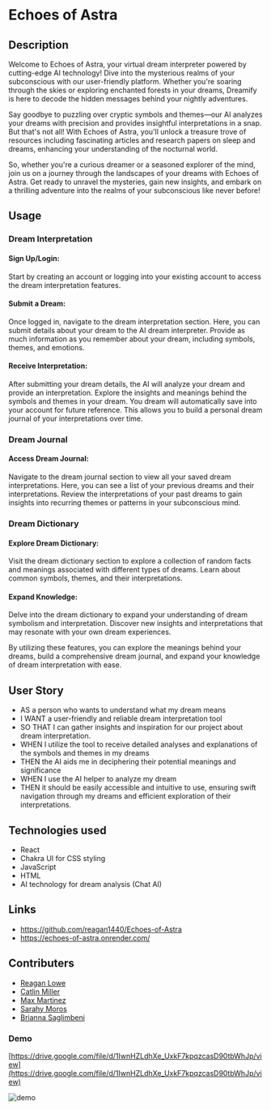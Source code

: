 # Echoes of Astra

## Description

Welcome to Echoes of Astra, your virtual dream interpreter powered by cutting-edge
AI technology! Dive into the mysterious realms of your subconscious with our 
user-friendly platform. Whether you're soaring through the skies or exploring
enchanted forests in your dreams, Dreamify is here to decode the hidden messages
behind your nightly adventures.

Say goodbye to puzzling over cryptic symbols and themes—our AI analyzes your dreams
with precision and provides insightful interpretations in a snap. But that's not
all! With Echoes of Astra, you'll unlock a treasure trove of resources including
fascinating articles and research papers on sleep and dreams, enhancing your
understanding of the nocturnal world.

So, whether you're a curious dreamer or a seasoned explorer of the mind, join us on
a journey through the landscapes of your dreams with Echoes of Astra. Get ready to
unravel the mysteries, gain new insights, and embark on a thrilling adventure into
the realms of your subconscious like never before!

## Usage

### Dream Interpretation
#### Sign Up/Login: 
Start by creating an account or logging into your existing account to access the
dream interpretation features.

#### Submit a Dream: 
Once logged in, navigate to the dream interpretation section. Here, you can submit
details about your dream to the AI dream interpreter. Provide as much information
as you remember about your dream, including symbols, themes, and emotions.

#### Receive Interpretation: 
After submitting your dream details, the AI will analyze your dream and provide an
interpretation. Explore the insights and meanings behind the symbols and themes in 
your dream. You dream will automatically save into your account for future 
reference. This allows you to build a personal dream journal of your 
interpretations over time.

### Dream Journal
#### Access Dream Journal: 
Navigate to the dream journal section to view all your saved dream interpretations.
Here, you can see a list of your previous dreams and their interpretations. Review the 
interpretations of your past dreams to gain insights into recurring themes or patterns in 
your subconscious mind.

### Dream Dictionary
#### Explore Dream Dictionary: 
Visit the dream dictionary section to explore a collection of random facts and meanings 
associated with different types of dreams. Learn about common symbols, themes, and their 
interpretations.

#### Expand Knowledge: 
Delve into the dream dictionary to expand your understanding of dream symbolism and 
interpretation. Discover new insights and interpretations that may resonate with your own 
dream experiences.

By utilizing these features, you can explore the meanings behind your dreams, build a 
comprehensive dream journal, and expand your knowledge of dream interpretation with ease.

## User Story

* AS a person who wants to understand what my dream means
* I WANT a user-friendly and reliable dream interpretation tool
* SO THAT I can gather insights and inspiration for our project about dream interpretation.
* WHEN I utilize the tool to receive detailed analyses and explanations of the symbols and 
themes in my dreams
* THEN the AI aids me in deciphering their potential meanings and significance
* WHEN I use the AI helper to analyze my dream
* THEN it should be easily accessible and intuitive to use, ensuring swift navigation through 
my dreams and efficient exploration of their interpretations.


## Technologies used
* React
* Chakra UI for CSS styling
* JavaScript
* HTML
* AI technology for dream analysis (Chat AI)


## Links
* https://github.com/reagan1440/Echoes-of-Astra
* https://echoes-of-astra.onrender.com/


## Contributers
* [Reagan Lowe](https://github.com/reagan1440)
* [Catlin Miller](https://github.com/CatlinMillz)
* [Max Martinez](https://github.com/maxmruiz)
* [Sarahy Moros](https://github.com/Sarmoros)
* [Brianna Saglimbeni](https://github.com/bsaglimb)

### Demo
[https://drive.google.com/file/d/1IwnHZLdhXe_UxkF7kpqzcasD90tbWhJp/view](https://drive.google.com/file/d/1IwnHZLdhXe_UxkF7kpqzcasD90tbWhJp/view)

![demo]()